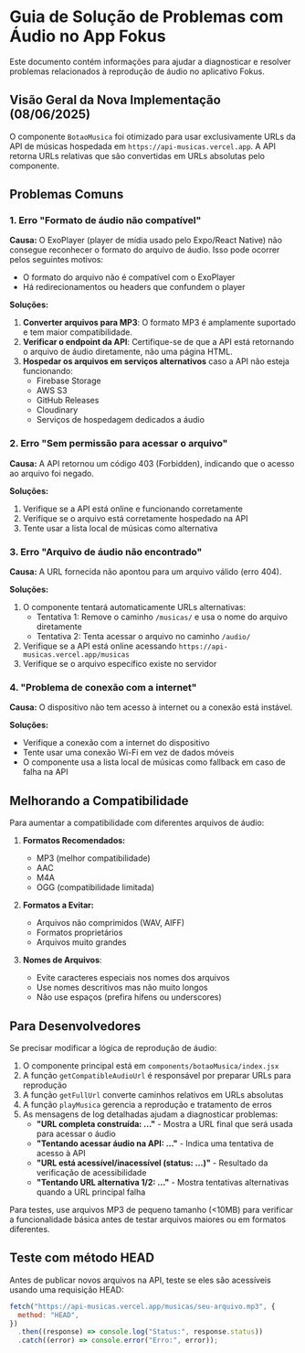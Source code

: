 # Guia de Solução de Problemas com Áudio no App Fokus

Este documento contém informações para ajudar a diagnosticar e resolver problemas relacionados à reprodução de áudio no aplicativo Fokus.

## Visão Geral da Nova Implementação (08/06/2025)

O componente `BotaoMusica` foi otimizado para usar exclusivamente URLs da API de músicas hospedada em `https://api-musicas.vercel.app`. A API retorna URLs relativas que são convertidas em URLs absolutas pelo componente.

## Problemas Comuns

### 1. Erro "Formato de áudio não compatível"

**Causa:** O ExoPlayer (player de mídia usado pelo Expo/React Native) não consegue reconhecer o formato do arquivo de áudio. Isso pode ocorrer pelos seguintes motivos:

- O formato do arquivo não é compatível com o ExoPlayer
- Há redirecionamentos ou headers que confundem o player

**Soluções:**

1. **Converter arquivos para MP3**: O formato MP3 é amplamente suportado e tem maior compatibilidade.
2. **Verificar o endpoint da API**: Certifique-se de que a API está retornando o arquivo de áudio diretamente, não uma página HTML.
3. **Hospedar os arquivos em serviços alternativos** caso a API não esteja funcionando:
   - Firebase Storage
   - AWS S3
   - GitHub Releases
   - Cloudinary
   - Serviços de hospedagem dedicados a áudio

### 2. Erro "Sem permissão para acessar o arquivo"

**Causa:** A API retornou um código 403 (Forbidden), indicando que o acesso ao arquivo foi negado.

**Soluções:**

1. Verifique se a API está online e funcionando corretamente
2. Verifique se o arquivo está corretamente hospedado na API
3. Tente usar a lista local de músicas como alternativa

### 3. Erro "Arquivo de áudio não encontrado"

**Causa:** A URL fornecida não apontou para um arquivo válido (erro 404).

**Soluções:**

1. O componente tentará automaticamente URLs alternativas:
   - Tentativa 1: Remove o caminho `/musicas/` e usa o nome do arquivo diretamente
   - Tentativa 2: Tenta acessar o arquivo no caminho `/audio/`
2. Verifique se a API está online acessando `https://api-musicas.vercel.app/musicas`
3. Verifique se o arquivo específico existe no servidor

### 4. "Problema de conexão com a internet"

**Causa:** O dispositivo não tem acesso à internet ou a conexão está instável.

**Soluções:**

- Verifique a conexão com a internet do dispositivo
- Tente usar uma conexão Wi-Fi em vez de dados móveis
- O componente usa a lista local de músicas como fallback em caso de falha na API

## Melhorando a Compatibilidade

Para aumentar a compatibilidade com diferentes arquivos de áudio:

1. **Formatos Recomendados:**

   - MP3 (melhor compatibilidade)
   - AAC
   - M4A
   - OGG (compatibilidade limitada)

2. **Formatos a Evitar:**

   - Arquivos não comprimidos (WAV, AIFF)
   - Formatos proprietários
   - Arquivos muito grandes

3. **Nomes de Arquivos**:

   - Evite caracteres especiais nos nomes dos arquivos
   - Use nomes descritivos mas não muito longos
   - Não use espaços (prefira hífens ou underscores)

## Para Desenvolvedores

Se precisar modificar a lógica de reprodução de áudio:

1. O componente principal está em `components/botaoMusica/index.jsx`
2. A função `getCompatibleAudioUrl` é responsável por preparar URLs para reprodução
3. A função `getFullUrl` converte caminhos relativos em URLs absolutas
4. A função `playMusica` gerencia a reprodução e tratamento de erros
5. As mensagens de log detalhadas ajudam a diagnosticar problemas:
   - **"URL completa construída: ..."** - Mostra a URL final que será usada para acessar o áudio
   - **"Tentando acessar áudio na API: ..."** - Indica uma tentativa de acesso à API
   - **"URL está acessível/inacessível (status: ...)"** - Resultado da verificação de acessibilidade
   - **"Tentando URL alternativa 1/2: ..."** - Mostra tentativas alternativas quando a URL principal falha

Para testes, use arquivos MP3 de pequeno tamanho (<10MB) para verificar a funcionalidade básica antes de testar arquivos maiores ou em formatos diferentes.

## Teste com método HEAD

Antes de publicar novos arquivos na API, teste se eles são acessíveis usando uma requisição HEAD:

```javascript
fetch("https://api-musicas.vercel.app/musicas/seu-arquivo.mp3", {
  method: "HEAD",
})
  .then((response) => console.log("Status:", response.status))
  .catch((error) => console.error("Erro:", error));
```
